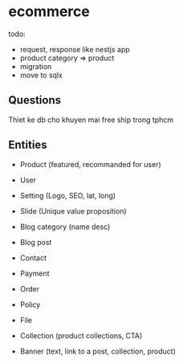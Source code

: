 # ecommerce

todo:
- request, response like nestjs app
- product category => product
- migration
- move to sqlx
## Questions
Thiet ke db cho khuyen mai free ship trong tphcm

## Entities
- Product (featured, recommanded for user)
- User
- Setting (Logo, SEO, lat, long)
- Slide (Unique value proposition)
- Blog category (name desc)
- Blog post
- Contact
- Payment
- Order
- Policy

- File
- Collection (product collections, CTA) 
- Banner (text, link to a post, collection, product)